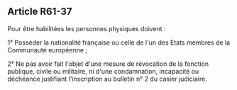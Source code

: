Article R61-37
----
Pour être habilitées les personnes physiques doivent :

1° Posséder la nationalité française ou celle de l'un des Etats membres de la
Communauté européenne ;

2° Ne pas avoir fait l'objet d'une mesure de révocation de la fonction publique,
civile ou militaire, ni d'une condamnation, incapacité ou déchéance justifiant
l'inscription au bulletin n° 2 du casier judiciaire.
